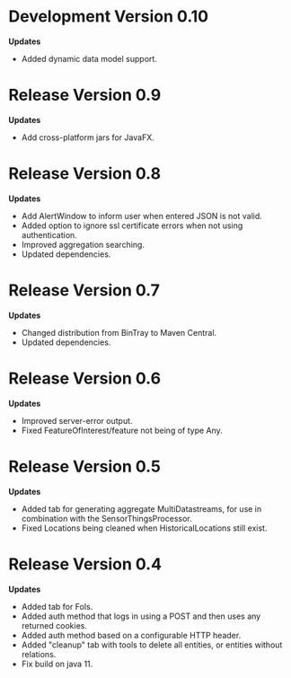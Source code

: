 # Development Version 0.10

**Updates**
* Added dynamic data model support.


# Release Version 0.9

**Updates**
* Add cross-platform jars for JavaFX.


# Release Version 0.8

**Updates**
* Add AlertWindow to inform user when entered JSON is not valid.
* Added option to ignore ssl certificate errors when not using authentication.
* Improved aggregation searching.
* Updated dependencies.


# Release Version 0.7

**Updates**
* Changed distribution from BinTray to Maven Central.
* Updated dependencies.


# Release Version 0.6

**Updates**
* Improved server-error output.
* Fixed FeatureOfInterest/feature not being of type Any.


# Release Version 0.5

**Updates**
* Added tab for generating aggregate MultiDatastreams, for use in combination with the SensorThingsProcessor.
* Fixed Locations being cleaned when HistoricalLocations still exist.


# Release Version 0.4

**Updates**
* Added tab for FoIs.
* Added auth method that logs in using a POST and then uses any returned cookies.
* Added auth method based on a configurable HTTP header.
* Added "cleanup" tab with tools to delete all entities, or entities without relations.
* Fix build on java 11.

